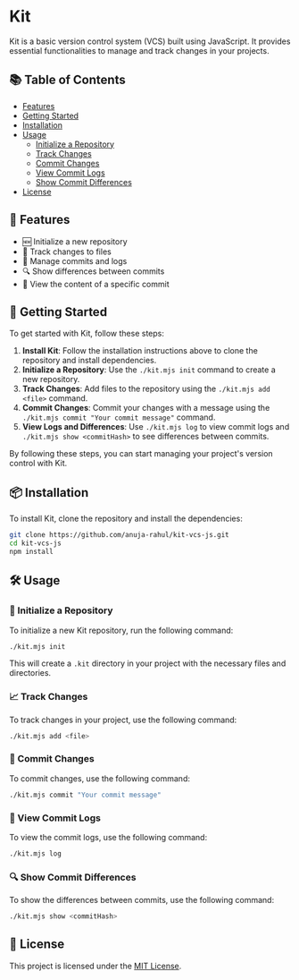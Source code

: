 # Kit

Kit is a basic version control system (VCS) built using JavaScript. It provides essential functionalities to manage and track changes in your projects.

## 📚 Table of Contents

- [Features](#-features)
- [Getting Started](#-getting-started)
- [Installation](#-installation)
- [Usage](#%EF%B8%8F-usage)
  - [Initialize a Repository](#-initialize-a-repository)
  - [Track Changes](#-track-changes)
  - [Commit Changes](#-commit-changes)
  - [View Commit Logs](#-view-commit-logs)
  - [Show Commit Differences](#-show-commit-differences)
- [License](#-license)

## 🚀 Features

- 🆕 Initialize a new repository
- 📂 Track changes to files
- 📝 Manage commits and logs
- 🔍 Show differences between commits
- 📜 View the content of a specific commit

## 🏁 Getting Started

To get started with Kit, follow these steps:

1. **Install Kit**: Follow the installation instructions above to clone the repository and install dependencies.
2. **Initialize a Repository**: Use the `./kit.mjs init` command to create a new repository.
3. **Track Changes**: Add files to the repository using the `./kit.mjs add <file>` command.
4. **Commit Changes**: Commit your changes with a message using the `./kit.mjs commit "Your commit message"` command.
5. **View Logs and Differences**: Use `./kit.mjs log` to view commit logs and `./kit.mjs show <commitHash>` to see differences between commits.

By following these steps, you can start managing your project's version control with Kit.

## 📦 Installation

To install Kit, clone the repository and install the dependencies:

```bash
git clone https://github.com/anuja-rahul/kit-vcs-js.git
cd kit-vcs-js
npm install
```

## 🛠️ Usage

### 🏁 Initialize a Repository

To initialize a new Kit repository, run the following command:

```bash
./kit.mjs init
```

This will create a `.kit` directory in your project with the necessary files and directories.

### 📈 Track Changes

To track changes in your project, use the following command:

```bash
./kit.mjs add <file>
```

### 💾 Commit Changes

To commit changes, use the following command:

```bash
./kit.mjs commit "Your commit message"
```

### 📜 View Commit Logs

To view the commit logs, use the following command:

```bash
./kit.mjs log
```

### 🔍 Show Commit Differences

To show the differences between commits, use the following command:

```bash
./kit.mjs show <commitHash>
```

## 📄 License

This project is licensed under the [MIT License](LICENSE).
